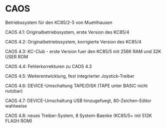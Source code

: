 # CAOS
 Betriebssystem für den KC85/2-5 von Muehlhausen

CAOS 4.1: Originalbetriebssystem, erste Version des KC85/4

CAOS 4.2: Originalbetriebssystem, korrigierte Version des KC85/4

CAOS 4.3: KC-Club - erste Version fuer den KC85/5 mit 256K RAM und 32K USER ROM

CAOS 4.4: Fehlerkorrekturen zu CAOS 4.3

CAOS 4.5: Weiterentwicklung, fest integrierter Joystick-Treiber

CAOS 4.6: DEVICE-Umschaltung TAPE/DISK (TAPE unter BASIC nicht nutzbar)

CAOS 4.7: DEVICE-Umschaltung USB hinzugefuegt, 80-Zeichen-Editor wahlweise

CAOS 4.8: neues Treiber-System, 8 System-Baenke (KC85/5+ mit 512K FLASH ROM)
